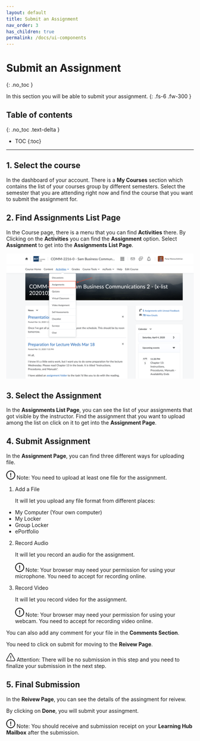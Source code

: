 ```yaml
---
layout: default
title: Submit an Assignment
nav_order: 3
has_children: true
permalink: /docs/ui-components
---
```


# Submit an Assignment
{: .no_toc }


In this section you will be able to submit your assignment.
{: .fs-6 .fw-300 }

## Table of contents
{: .no_toc .text-delta }

* TOC
{:toc}

---

## 1. Select the course

In the dashboard of your account. There is a **My Courses** section which contains the list of your courses group by different semesters.
Select the semester that you are attending right now and find the course that you want to submit the assignment for.

## 2. Find Assignments List Page

In the Course page, there is a menu that you can find **Activities** there. By Clicking on the **Activities** you can find the **Assignment** option. 
Select **Assignment** to get into the **Assignments List Page**.

  ![Find Assignments](https://github.com/AlirezaKakan/User-Documentation-Instructions/blob/gh-pages/assets/images/Assignments.png?raw=true "Find Assignments")

## 3. Select the Assignment

In the **Assignments List Page**, you can see the list of your assignments that got visible by the instructor. Find the assignment that you want to upload among the list on click on it to get into the **Assignment Page**.

## 4. Submit Assignment

In the **Assignment Page**, you can find three different ways for uploading file. 

![Permission Need][Note]
Note: You need to upload at least one file for the assignment.


1. Add a File

   It will let you upload any file format from different places:
   
  * My Computer (Your own computer)
  * My Locker
  * Group Locker
  * ePortfolio

2. Record Audio

   It will let you record an audio for the assignment. 

   ![Permission Need][Note]
   Note: Your browser may need your permission for using your microphone. You need to accept for recording online.


3. Record Video

   It will let you record video for the assignment.

   ![Permission Need][Note]
   Note: Your browser may need your permission for using your webcam. You need to accept for recording video online.


You can also add any comment for your file in the **Comments Section**.

You need to click on submit for moving to the **Reivew Page**.

![Attention][Alert]
Attention: There will be no submission in this step and you need to finalize your submission in the next step.

## 5. Final Submission

In the **Reivew Page**, you can see the details of the assingment for reivew. 

By clicking on **Done**, you will submit your assingment.

![Permission Need][Note]
Note: You should receive and submission receipt on your **Learning Hub Mailbox** after the submission.

[Note]: https://github.com/AlirezaKakan/User-Documentation-Instructions/blob/gh-pages/assets/images/warning-24.png?raw=true "Note"

[Alert]: https://github.com/AlirezaKakan/User-Documentation-Instructions/blob/gh-pages/assets/images/alert.png?raw=true "Alert"
  
